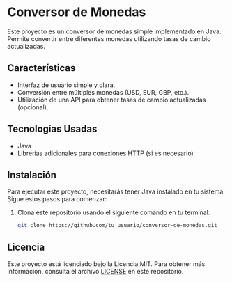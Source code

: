 # Conversor de Monedas

Este proyecto es un conversor de monedas simple implementado en Java. Permite convertir entre diferentes monedas utilizando tasas de cambio actualizadas.

## Características

- Interfaz de usuario simple y clara.
- Conversión entre múltiples monedas (USD, EUR, GBP, etc.).
- Utilización de una API para obtener tasas de cambio actualizadas (opcional).

## Tecnologías Usadas

- Java
- Librerías adicionales para conexiones HTTP (si es necesario)

## Instalación

Para ejecutar este proyecto, necesitarás tener Java instalado en tu sistema. Sigue estos pasos para comenzar:

1. Clona este repositorio usando el siguiente comando en tu terminal:
   ```bash
   git clone https://github.com/tu_usuario/conversor-de-monedas.git

## Licencia

Este proyecto está licenciado bajo la Licencia MIT. Para obtener más información, consulta el archivo [LICENSE](LICENSE) en este repositorio.
